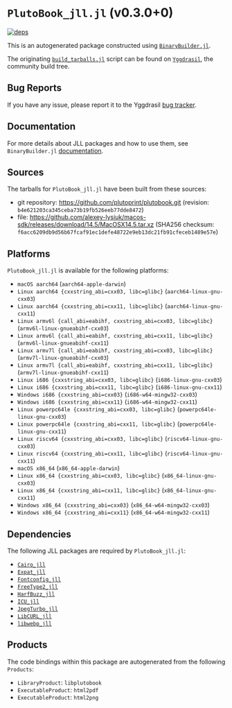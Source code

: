 # `PlutoBook_jll.jl` (v0.3.0+0)

[![deps](https://juliahub.com/docs/PlutoBook_jll/deps.svg)](https://juliahub.com/ui/Packages/General/PlutoBook_jll/)

This is an autogenerated package constructed using [`BinaryBuilder.jl`](https://github.com/JuliaPackaging/BinaryBuilder.jl).

The originating [`build_tarballs.jl`](https://github.com/JuliaPackaging/Yggdrasil/blob/725c054e4f81a26f2b1b2bac572a48f4729870aa/P/PlutoBook/build_tarballs.jl) script can be found on [`Yggdrasil`](https://github.com/JuliaPackaging/Yggdrasil/), the community build tree.

## Bug Reports

If you have any issue, please report it to the Yggdrasil [bug tracker](https://github.com/JuliaPackaging/Yggdrasil/issues).

## Documentation

For more details about JLL packages and how to use them, see `BinaryBuilder.jl` [documentation](https://docs.binarybuilder.org/stable/jll/).

## Sources

The tarballs for `PlutoBook_jll.jl` have been built from these sources:

* git repository: https://github.com/plutoprint/plutobook.git (revision: `b4e621203ca345ceba73b19fb526eeb77dde8472`)
* file: https://github.com/alexey-lysiuk/macos-sdk/releases/download/14.5/MacOSX14.5.tar.xz (SHA256 checksum: `f6acc6209db9d56b67fcaf91ec1defe48722e9eb13dc21fb91cfeceb1489e57e`)

## Platforms

`PlutoBook_jll.jl` is available for the following platforms:

* `macOS aarch64` (`aarch64-apple-darwin`)
* `Linux aarch64 {cxxstring_abi=cxx03, libc=glibc}` (`aarch64-linux-gnu-cxx03`)
* `Linux aarch64 {cxxstring_abi=cxx11, libc=glibc}` (`aarch64-linux-gnu-cxx11`)
* `Linux armv6l {call_abi=eabihf, cxxstring_abi=cxx03, libc=glibc}` (`armv6l-linux-gnueabihf-cxx03`)
* `Linux armv6l {call_abi=eabihf, cxxstring_abi=cxx11, libc=glibc}` (`armv6l-linux-gnueabihf-cxx11`)
* `Linux armv7l {call_abi=eabihf, cxxstring_abi=cxx03, libc=glibc}` (`armv7l-linux-gnueabihf-cxx03`)
* `Linux armv7l {call_abi=eabihf, cxxstring_abi=cxx11, libc=glibc}` (`armv7l-linux-gnueabihf-cxx11`)
* `Linux i686 {cxxstring_abi=cxx03, libc=glibc}` (`i686-linux-gnu-cxx03`)
* `Linux i686 {cxxstring_abi=cxx11, libc=glibc}` (`i686-linux-gnu-cxx11`)
* `Windows i686 {cxxstring_abi=cxx03}` (`i686-w64-mingw32-cxx03`)
* `Windows i686 {cxxstring_abi=cxx11}` (`i686-w64-mingw32-cxx11`)
* `Linux powerpc64le {cxxstring_abi=cxx03, libc=glibc}` (`powerpc64le-linux-gnu-cxx03`)
* `Linux powerpc64le {cxxstring_abi=cxx11, libc=glibc}` (`powerpc64le-linux-gnu-cxx11`)
* `Linux riscv64 {cxxstring_abi=cxx03, libc=glibc}` (`riscv64-linux-gnu-cxx03`)
* `Linux riscv64 {cxxstring_abi=cxx11, libc=glibc}` (`riscv64-linux-gnu-cxx11`)
* `macOS x86_64` (`x86_64-apple-darwin`)
* `Linux x86_64 {cxxstring_abi=cxx03, libc=glibc}` (`x86_64-linux-gnu-cxx03`)
* `Linux x86_64 {cxxstring_abi=cxx11, libc=glibc}` (`x86_64-linux-gnu-cxx11`)
* `Windows x86_64 {cxxstring_abi=cxx03}` (`x86_64-w64-mingw32-cxx03`)
* `Windows x86_64 {cxxstring_abi=cxx11}` (`x86_64-w64-mingw32-cxx11`)

## Dependencies

The following JLL packages are required by `PlutoBook_jll.jl`:

* [`Cairo_jll`](https://github.com/JuliaBinaryWrappers/Cairo_jll.jl)
* [`Expat_jll`](https://github.com/JuliaBinaryWrappers/Expat_jll.jl)
* [`Fontconfig_jll`](https://github.com/JuliaBinaryWrappers/Fontconfig_jll.jl)
* [`FreeType2_jll`](https://github.com/JuliaBinaryWrappers/FreeType2_jll.jl)
* [`HarfBuzz_jll`](https://github.com/JuliaBinaryWrappers/HarfBuzz_jll.jl)
* [`ICU_jll`](https://github.com/JuliaBinaryWrappers/ICU_jll.jl)
* [`JpegTurbo_jll`](https://github.com/JuliaBinaryWrappers/JpegTurbo_jll.jl)
* [`LibCURL_jll`](https://github.com/JuliaBinaryWrappers/LibCURL_jll.jl)
* [`libwebp_jll`](https://github.com/JuliaBinaryWrappers/libwebp_jll.jl)

## Products

The code bindings within this package are autogenerated from the following `Products`:

* `LibraryProduct`: `libplutobook`
* `ExecutableProduct`: `html2pdf`
* `ExecutableProduct`: `html2png`
